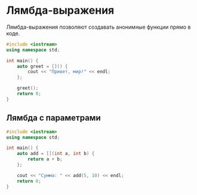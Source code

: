 # Лямбда-выражения

Лямбда-выражения позволяют создавать анонимные функции прямо в коде.

```cpp
#include <iostream>
using namespace std;

int main() {
    auto greet = []() {
        cout << "Привет, мир!" << endl;
    };

    greet();
    return 0;
}
```

## Лямбда с параметрами
```cpp
#include <iostream>
using namespace std;

int main() {
    auto add = [](int a, int b) {
        return a + b;
    };

    cout << "Сумма: " << add(5, 10) << endl;
    return 0;
}

